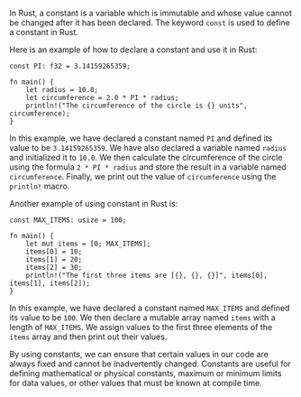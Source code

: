 In Rust, a constant is a variable which is immutable and whose value cannot be changed after it has been declared. The keyword `const` is used to define a constant in Rust.

Here is an example of how to declare a constant and use it in Rust:

```
const PI: f32 = 3.14159265359;

fn main() {
    let radius = 10.0;
    let circumference = 2.0 * PI * radius;
    println!("The circumference of the circle is {} units", circumference);
}
```

In this example, we have declared a constant named `PI` and defined its value to be `3.14159265359`. We have also declared a variable named `radius` and initialized it to `10.0`. We then calculate the circumference of the circle using the formula `2 * PI * radius` and store the result in a variable named `circumference`. Finally, we print out the value of `circumference` using the `println!` macro.

Another example of using constant in Rust is:

```
const MAX_ITEMS: usize = 100;

fn main() {
    let mut items = [0; MAX_ITEMS];
    items[0] = 10;
    items[1] = 20;
    items[2] = 30;
    println!("The first three items are [{}, {}, {}]", items[0], items[1], items[2]);
}
```

In this example, we have declared a constant named `MAX_ITEMS` and defined its value to be `100`. We then declare a mutable array named `items` with a length of `MAX_ITEMS`. We assign values to the first three elements of the `items` array and then print out their values.

By using constants, we can ensure that certain values in our code are always fixed and cannot be inadvertently changed. Constants are useful for defining mathematical or physical constants, maximum or minimum limits for data values, or other values that must be known at compile time.